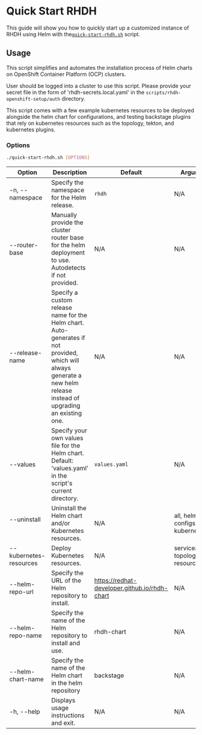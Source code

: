 # Quick Start RHDH

This guide will show you how to quickly start up a customized instance of RHDH using Helm with the[`quick-start-rhdh.sh`](https://github.com/redhat-developer/rhdh/blob/main/scripts/rhdh-openshift-setup/quick-start-rhdh.sh) script.

## Usage

This script simplifies and automates the installation process of Helm charts on OpenShift Container Platform (OCP) clusters.

User should be logged into a cluster to use this script. Please provide your secret file in the form of 'rhdh-secrets.local.yaml' in the `scripts/rhdh-openshift-setup/auth` directory.

This script comes with a few example kubernetes resources to be deployed alongside the helm chart for configurations, and testing backstage plugins that rely on kubernetes resources such as the topology, tekton, and kubernetes plugins.

### Options

```bash
./quick-start-rhdh.sh [OPTIONS]
```

| Option                           | Description                                                                                                                                                           | Default                                         | Arguments                               |
| -------------------------------- | --------------------------------------------------------------------------------------------------------------------------------------------------------------------- | ----------------------------------------------- | --------------------------------------- |
| -n, --namespace <namespace>      | Specify the namespace for the Helm release.                                                                                                                           | `rhdh`                                          | N/A                                     |
| --router-base <router-base>      | Manually provide the cluster router base for the helm deployment to use. Autodetects if not provided.                                                                 | N/A                                             | N/A                                     |
| --release-name <name>            | Specify a custom release name for the Helm chart. Auto-generates if not provided, which will always generate a new helm release instead of upgrading an existing one. | N/A                                             | N/A                                     |
| --values <file>                  | Specify your own values file for the Helm chart. Default: 'values.yaml' in the script's current directory.                                                            | `values.yaml`                                   | N/A                                     |
| --uninstall <option>             | Uninstall the Helm chart and/or Kubernetes resources.                                                                                                                 | N/A                                             | all, helm, configs, kubernetes          |
| --kubernetes-resources <options> | Deploy Kubernetes resources.                                                                                                                                          | N/A                                             | serviceaccount, topology-resources, all |
| --helm-repo-url <url>            | Specify the URL of the Helm repository to install.                                                                                                                    | <https://redhat-developer.github.io/rhdh-chart> | N/A                                     |
| --helm-repo-name <name>          | Specify the name of the Helm repository to install and use.                                                                                                           | rhdh-chart                                      | N/A                                     |
| --helm-chart-name <name>         | Specify the name of the Helm chart in the helm repository                                                                                                             | backstage                                       | N/A                                     |
| -h, --help                       | Displays usage instructions and exit.                                                                                                                                 | N/A                                             | N/A                                     |
